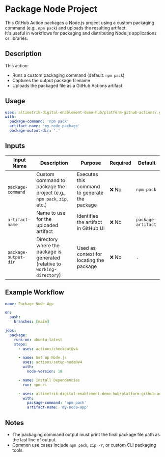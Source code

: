 # Package Node Project

This GitHub Action packages a Node.js project using a custom packaging command (e.g., `npm pack`) and uploads the resulting artifact.  
It's useful in workflows for packaging and distributing Node.js applications or libraries.

## Description

This action:
- Runs a custom packaging command (default: `npm pack`)
- Captures the output package filename
- Uploads the packaged file as a GitHub Actions artifact

## Usage

```yaml
uses: altimetrik-digital-enablement-demo-hub/platform-github-actions/.github/actions/common/github-actions/git-package@v0
with:
  package-command: 'npm pack'
  artifact-name: 'my-node-package'
  package-output-dir: '.'
```

## Inputs

| Input Name           | Description                                                                 | Purpose                                      | Required | Default           |
|----------------------|-----------------------------------------------------------------------------|----------------------------------------------|----------|-------------------|
| `package-command`    | Custom command to package the project (e.g., `npm pack`, `zip`, etc.)       | Executes this command to generate the package| ❌ No    | `npm pack`        |
| `artifact-name`      | Name to use for the uploaded artifact                                        | Identifies the artifact in GitHub UI         | ❌ No    | `package-artifact`|
| `package-output-dir` | Directory where the package is generated (relative to `working-directory`)  | Used as context for locating the package     | ❌ No    | `.`               |

## Example Workflow

```yaml
name: Package Node App

on:
  push:
    branches: [main]

jobs:
  package:
    runs-on: ubuntu-latest
    steps:
      - uses: actions/checkout@v4

      - name: Set up Node.js
        uses: actions/setup-node@v4
        with:
          node-version: 18

      - name: Install Dependencies
        run: npm ci

      - uses: altimetrik-digital-enablement-demo-hub/platform-github-actions/.github/actions/common/github-actions/git-package@v0
        with:
          package-command: 'npm pack'
          artifact-name: 'my-node-app'
```

## Notes

- The packaging command output must print the final package file path as the last line of output.
- Common use cases include `npm pack`, `zip -r`, or custom CLI packaging tools.
